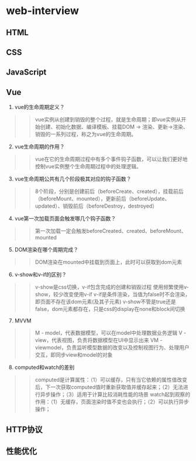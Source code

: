 # web-interview

## HTML

## CSS

## JavaScript

## Vue
  1. vue的生命周期定义？
  >> vue实例从创建到销毁的整个过程，就是生命周期；即vue实例从开始创建、初始化数据、编译模板、挂载DOM -> 渲染、更新->渲染、销毁的一系列过程，称之为vue的生命周期。
  2. vue生命周期的作用？
  >> vue在它的生命周期过程中有多个事件钩子函数，可以让我们更好地控制vue实例整个生命周期过程中的处理逻辑。
  3. vue生命周期公共有几个阶段极其对应的钩子函数？
  >> 8个阶段，分别是创建前后（beforeCreate、created），挂载前后（beforeMount、mounted），更新前后（beforeUpdate、updated）、销毁前后（beforeDestroy，destroyed）
  4. vue第一次加载页面会触发哪几个钩子函数？
  >> 第一次加载一定会触发beforeCreated、created、beforeMount、mounted
  5. DOM渲染在哪个周期完成？
  >> DOM渲染在mounted中挂载到页面上，此时可以获取到dom元素
  6. v-show和v-if的区别？
  >> v-show是css切换，v-if包含完成的创建和销毁过程
  >> 使用频繁使用v-show，较少改变使用v-if
  >> v-if是条件渲染，当值为false时不会渲染，即页面不存在该dom元素(及其子元素)
  >> v-show不管是true还是false，dom元素都存在，只是css的display在none和block间切换
  7. MVVM
  >> M - model，代表数据模型，可以在model中处理数据业务逻辑
  >> V - view，代表视图，负责将数据模型在UI中显示出来
  >> VM - viewmodel，负责监听模型数据的改变以及控制视图行为、处理用户交互，即同步view和model的对象
  8. computed和watch的差别
  >> computed是计算属性：（1）可以缓存，只有当它依赖的属性值改变后，下一次获取computed值时重新获取值并缓存起来；（2）无法进行异步操作；（3）适用于计算比较消耗性能的场景
  >> watch起到观察的作用：（1）无缓存，页面渲染时值不变也会执行；（2）可以执行异步操作；
## HTTP协议

## 性能优化

